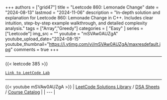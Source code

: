 
+++
authors = ["grid47"]
title = "Leetcode 860: Lemonade Change"
date = "2024-08-13"
lastmod = "2024-11-06"
description = "In-depth solution and explanation for Leetcode 860: Lemonade Change in C++. Includes clear intuition, step-by-step example walkthrough, and detailed complexity analysis."
tags = ["Array","Greedy"]
categories = [
    "Easy"
]
series = ["Leetcode"]
img_src = ""
youtube = "mSVAw0AUZgA"
youtube_upload_date="2024-08-15"
youtube_thumbnail="https://i.ytimg.com/vi/mSVAw0AUZgA/maxresdefault.jpg"
comments = true
+++



---
{{< leetcode 385 >}}

[`Link to LeetCode Lab`](https://leetcode.com/problems/lemonade-change/description/)

---
{{< youtube mSVAw0AUZgA >}}
| [LeetCode Solutions Library](https://grid47.xyz/leetcode/) / [DSA Sheets](https://grid47.xyz/sheets/) / [Course Catalog](https://grid47.xyz/courses/) |
| --- |
